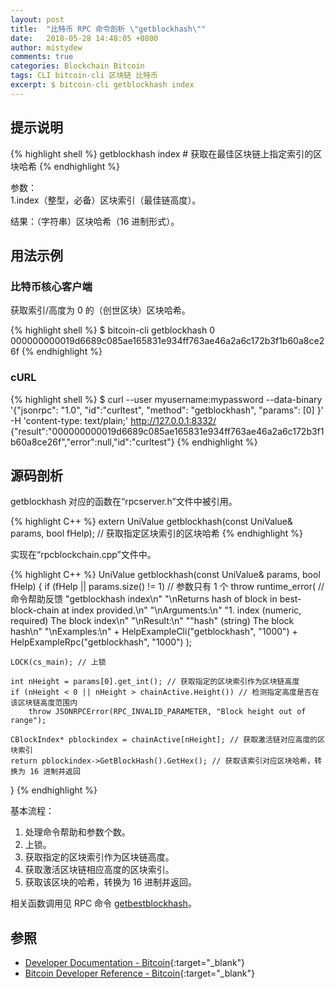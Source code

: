 ```yaml
---
layout: post
title:  "比特币 RPC 命令剖析 \"getblockhash\""
date:   2018-05-28 14:48:05 +0800
author: mistydew
comments: true
categories: Blockchain Bitcoin
tags: CLI bitcoin-cli 区块链 比特币
excerpt: $ bitcoin-cli getblockhash index
---
```

## 提示说明

{% highlight shell %}
getblockhash index # 获取在最佳区块链上指定索引的区块哈希
{% endhighlight %}

参数：<br>
1.index（整型，必备）区块索引（最佳链高度）。

结果：（字符串）区块哈希（16 进制形式）。

## 用法示例

### 比特币核心客户端

获取索引/高度为 0 的（创世区块）区块哈希。

{% highlight shell %}
$ bitcoin-cli getblockhash 0
000000000019d6689c085ae165831e934ff763ae46a2a6c172b3f1b60a8ce26f
{% endhighlight %}

### cURL

{% highlight shell %}
$ curl --user myusername:mypassword --data-binary '{"jsonrpc": "1.0", "id":"curltest", "method": "getblockhash", "params": [0] }' -H 'content-type: text/plain;' http://127.0.0.1:8332/
{"result":"000000000019d6689c085ae165831e934ff763ae46a2a6c172b3f1b60a8ce26f","error":null,"id":"curltest"}
{% endhighlight %}

## 源码剖析
getblockhash 对应的函数在“rpcserver.h”文件中被引用。

{% highlight C++ %}
extern UniValue getblockhash(const UniValue& params, bool fHelp); // 获取指定区块索引的区块哈希
{% endhighlight %}

实现在“rpcblockchain.cpp”文件中。

{% highlight C++ %}
UniValue getblockhash(const UniValue& params, bool fHelp)
{
    if (fHelp || params.size() != 1) // 参数只有 1 个
        throw runtime_error( // 命令帮助反馈
            "getblockhash index\n"
            "\nReturns hash of block in best-block-chain at index provided.\n"
            "\nArguments:\n"
            "1. index         (numeric, required) The block index\n"
            "\nResult:\n"
            "\"hash\"         (string) The block hash\n"
            "\nExamples:\n"
            + HelpExampleCli("getblockhash", "1000")
            + HelpExampleRpc("getblockhash", "1000")
        );

    LOCK(cs_main); // 上锁

    int nHeight = params[0].get_int(); // 获取指定的区块索引作为区块链高度
    if (nHeight < 0 || nHeight > chainActive.Height()) // 检测指定高度是否在该区块链高度范围内
        throw JSONRPCError(RPC_INVALID_PARAMETER, "Block height out of range");

    CBlockIndex* pblockindex = chainActive[nHeight]; // 获取激活链对应高度的区块索引
    return pblockindex->GetBlockHash().GetHex(); // 获取该索引对应区块哈希，转换为 16 进制并返回
}
{% endhighlight %}

基本流程：
1. 处理命令帮助和参数个数。
2. 上锁。
3. 获取指定的区块索引作为区块链高度。
4. 获取激活区块链相应高度的区块索引。
5. 获取该区块的哈希，转换为 16 进制并返回。

相关函数调用见 RPC 命令 [getbestblockhash](/blog/2018/05/bitcoin-rpc-command-getbestblockhash.html)。

## 参照

* [Developer Documentation - Bitcoin](https://bitcoin.org/en/developer-documentation){:target="_blank"}
* [Bitcoin Developer Reference - Bitcoin](https://bitcoin.org/en/developer-reference#getblockhash){:target="_blank"}
